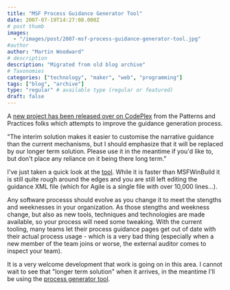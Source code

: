 ```yaml
---
title: "MSF Process Guidance Generator Tool"
date: 2007-07-19T14:27:08.000Z
# post thumb
images:
  - "/images/post/2007-msf-process-guidance-generator-tool.jpg"
#author
author: "Martin Woodward"
# description
description: "Migrated from old blog archive"
# Taxonomies
categories: ["technology", "maker", "web", "programming"]
tags: ["blog", "archive"]
type: "regular" # available type (regular or featured)
draft: false
---
```


A [new project has been released over on CodePlex](http://www.codeplex.com/process/Release/ProjectReleases.aspx?ReleaseId=5626) from the Patterns and Practices folks which attempts to improve the guidance generation process.

"The interim solution makes it easier to customise the narrative guidance than the current mechanisms, but I should emphasize that it will be replaced by our longer term solution. Please use it in the meantime if you'd like to, but don't place any reliance on it being there long term."

I've just taken a quick look at the [tool](http://www.codeplex.com/process/Release/ProjectReleases.aspx?ReleaseId=5626). While it is faster than MSFWinBuild it is still quite rough around the edges and you are still left editing the guidance XML file (which for Agile is a single file with over 10,000 lines...).

Any software processs should evolve as you change it to meet the stengths and weeknesses in your organization. As those stengths and weekness change, but also as new tools, techniques and technologies are made available, so your process will need some tweaking. With the current tooling, many teams let their process guidance pages get out of date with their actual process usage - which is a very bad thing (especially when a new member of the team joins or worse, the external auditor comes to inspect your team).

It is a very welcome development that work is going on in this area. I cannot wait to see that "longer term solution" when it arrives, in the meantime I'll be using the [process generator tool](http://www.codeplex.com/process/Release/ProjectReleases.aspx).
